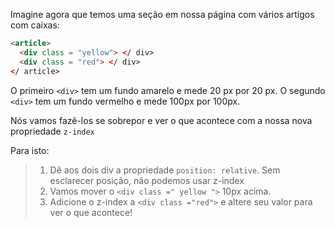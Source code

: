 Imagine agora que temos uma seção em nossa página com vários artigos com caixas:

```html
<article>
  <div class = "yellow"> </ div>
  <div class = "red"> </ div>
</ article>
```
O primeiro `<div>` tem um fundo amarelo e mede 20 px por 20 px. O segundo `<div>` tem um fundo vermelho e mede 100px por 100px.

Nós vamos fazê-los se sobrepor e ver o que acontece com a nossa nova propriedade `z-index`

Para isto:

> 1. Dê aos dois div a propriedade `position: relative`. Sem esclarecer posição, não podemos usar z-index
> 2. Vamos mover o `<div class =" yellow ">` 10px acima.
> 3. Adicione o z-index a `<div class ="red">` e altere seu valor para ver o que acontece!